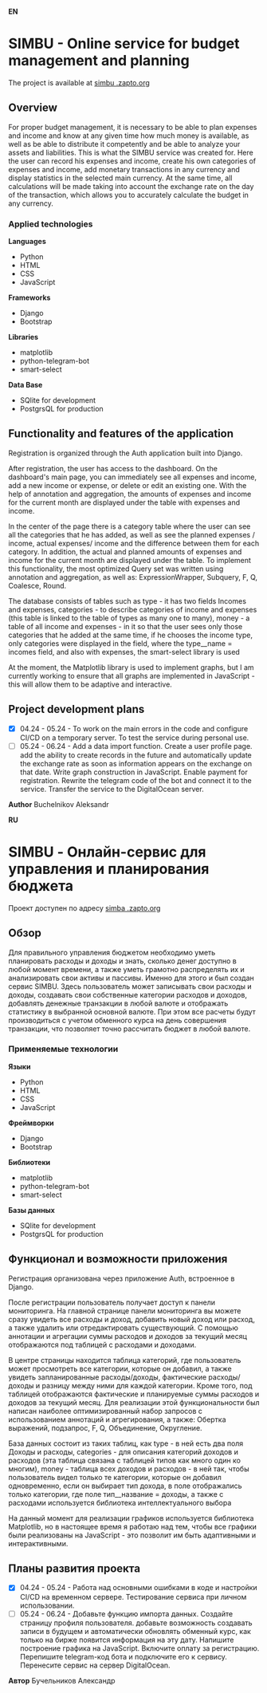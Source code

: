 **EN**
# SIMBU - Online service for budget management and planning
The project is available at [simbu .zapto.org](https://simbu.zapto.org/)

## Overview
For proper budget management, it is necessary to be able to plan expenses and income and know at any given time how much money is available, as well as be able to distribute it competently and be able to analyze your assets and liabilities.
This is what the SIMBU service was created for. 
Here the user can record his expenses and income, create his own categories of expenses and income, add monetary transactions in any currency and display statistics in the selected main currency. At the same time, all calculations will be made taking into account the exchange rate on the day of the transaction, which allows you to accurately calculate the budget in any currency.

### Applied technologies
**Languages**
- Python
- HTML
- CSS
- JavaScript

**Frameworks**
- Django
- Bootstrap

**Libraries**
- matplotlib
- python-telegram-bot
- smart-select

**Data Base**
- SQlite for development
- PostgrsQL for production

## Functionality and features of the application

Registration is organized through the Auth application built into Django.

After registration, the user has access to the dashboard. 
On the dashboard's main page, you can immediately see all expenses and income, add a new income or expense, or delete or edit an existing one.
With the help of annotation and aggregation, the amounts of expenses and income for the current month are displayed under the table with expenses and income.

In the center of the page there is a category table where the user can see all the categories that he has added, as well as see the planned expenses / income, actual expenses/ income and the difference between them for each category. In addition, the actual and planned amounts of expenses and income for the current month are displayed under the table.
To implement this functionality, the most optimized Query set was written using annotation and aggregation, as well as:
ExpressionWrapper, Subquery, F, Q, Coalesce, Round.

The database consists of tables such as type - it has two fields Incomes and expenses, categories - to describe categories of income and expenses (this table is linked to the table of types as many one to many), money - a table of all income and expenses - in it so that the user sees only those categories that he added at the same time, if he chooses the income type, only categories were displayed in the field, where the type__name = incomes field, and also with expenses, the smart-select library is used

At the moment, the Matplotlib library is used to implement graphs, but I am currently working to ensure that all graphs are implemented in JavaScript - this will allow them to be adaptive and interactive.

## Project development plans

- [x] 04.24 - 05.24 - To work on the main errors in the code and configure CI/CD on a temporary server.  To test the service during personal use.
- [ ] 05.24 - 06.24 - 
Add a data import function. Create a user profile page. 
add the ability to create records in the future and automatically update the exchange rate as soon as information appears on the exchange on that date. 
Write graph construction in JavaScript.
Enable payment for registration.
Rewrite the telegram code of the bot and connect it to the service. 
Transfer the service to the DigitalOcean server.

**Author** Buchelnikov Aleksandr


**RU**

# SIMBU - Онлайн-сервис для управления и планирования бюджета

Проект доступен по адресу [simba .zapto.org](https://simba.zapto.org/)

## Обзор
Для правильного управления бюджетом необходимо уметь планировать расходы и доходы и знать, сколько денег доступно в любой момент времени, а также уметь грамотно распределять их и анализировать свои активы и пассивы.
Именно для этого и был создан сервис SIMBU. 
Здесь пользователь может записывать свои расходы и доходы, создавать свои собственные категории расходов и доходов, добавлять денежные транзакции в любой валюте и отображать статистику в выбранной основной валюте. При этом все расчеты будут производиться с учетом обменного курса на день совершения транзакции, что позволяет точно рассчитать бюджет в любой валюте.

### Применяемые технологии

**Языки**
- Python
- HTML
- CSS
- JavaScript

**Фреймворки**
- Django
- Bootstrap

**Библиотеки**
- matplotlib
- python-telegram-bot
- smart-select

**Базы данных**
- SQlite for development
- PostgrsQL for production

## Функционал и возможности приложения

Регистрация организована через приложение Auth, встроенное в Django.

После регистрации пользователь получает доступ к панели мониторинга. 
На главной странице панели мониторинга вы можете сразу увидеть все расходы и доход, добавить новый доход или расход, а также удалить или отредактировать существующий.
С помощью аннотации и агрегации суммы расходов и доходов за текущий месяц отображаются под таблицей с расходами и доходами.

В центре страницы находится таблица категорий, где пользователь может просмотреть все категории, которые он добавил, а также увидеть запланированные расходы/доходы, фактические расходы/доходы и разницу между ними для каждой категории. Кроме того, под таблицей отображаются фактические и планируемые суммы расходов и доходов за текущий месяц.
Для реализации этой функциональности был написан наиболее оптимизированный набор запросов с использованием аннотаций и агрегирования, а также:
Обертка выражений, подзапрос, F, Q, Объединение, Округление.

База данных состоит из таких таблиц, как type - в ней есть два поля Доходы и расходы, categories - для описания категорий доходов и расходов (эта таблица связана с таблицей типов как много один ко многим), money - таблица всех доходов и расходов - в ней так, чтобы пользователь видел только те категории, которые он добавил одновременно, если он выбирает тип дохода, в поле отображались только категории, где поле тип__название = доходы, а также с расходами используется библиотека интеллектуального выбора

На данный момент для реализации графиков используется библиотека Matplotlib, но в настоящее время я работаю над тем, чтобы все графики были реализованы на JavaScript - это позволит им быть адаптивными и интерактивными.

## Планы развития проекта

- [x] 04.24 - 05.24 - Работа над основными ошибками в коде и настройки CI/CD на временном сервере. Тестирование сервиса при личном использовании.
- [ ] 05.24 - 06.24 - 
Добавьте функцию импорта данных. Создайте страницу профиля пользователя. 
добавьте возможность создавать записи в будущем и автоматически обновлять обменный курс, как только на бирже появится информация на эту дату. 
Напишите построение графика на JavaScript.
Включите оплату за регистрацию.
Перепишите telegram-код бота и подключите его к сервису. 
Перенесите сервис на сервер DigitalOcean.

**Автор** Бучельников Александр
